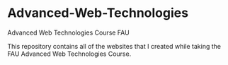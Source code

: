 Advanced-Web-Technologies
=========================

Advanced Web Technologies Course FAU


This repository contains all of the websites that I created while taking the FAU Advanced Web Technologies Course.
